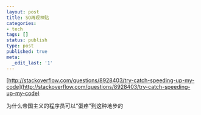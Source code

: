 ```yaml
---
layout: post
title: SO再现神贴
categories:
- tech
tags: []
status: publish
type: post
published: true
meta:
  _edit_last: '1'
---
```

[http://stackoverflow.com/questions/8928403/try-catch-speeding-up-my-code](http://stackoverflow.com/questions/8928403/try-catch-speeding-up-my-code)

为什么帝国主义的程序员可以“蛋疼”到这种地步的
